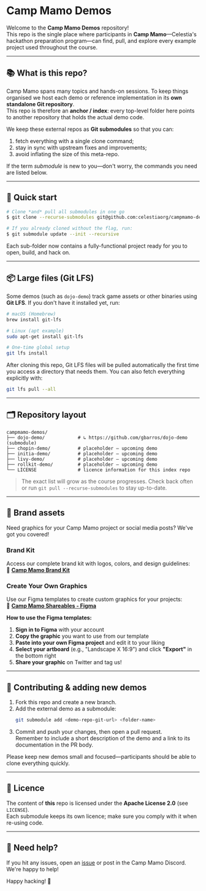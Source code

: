 # Camp Mamo Demos

Welcome to the **Camp Mamo Demos** repository!  
This repo is the single place where participants in **Camp Mamo**—Celestia's hackathon preparation program—can find, pull, and explore every example project used throughout the course.

---

## 📚 What is this repo?
Camp Mamo spans many topics and hands-on sessions. To keep things organised we host each demo or reference implementation in its **own standalone Git repository**.  
This repo is therefore an **anchor / index**: every top-level folder here points to another repository that holds the actual demo code.

We keep these external repos as **Git submodules** so that you can:
1. fetch everything with a single clone command;
2. stay in sync with upstream fixes and improvements;
3. avoid inflating the size of this meta-repo.

If the term *submodule* is new to you—don't worry, the commands you need are listed below.

---

## 🚀 Quick start
```bash
# Clone *and* pull all submodules in one go
$ git clone --recurse-submodules git@github.com:celestiaorg/campmamo-demos.git

# If you already cloned without the flag, run:
$ git submodule update --init --recursive
```
Each sub-folder now contains a fully-functional project ready for you to open, build, and hack on.

---

## 📦 Large files (Git LFS)
Some demos (such as `dojo-demo`) track game assets or other binaries using **Git LFS**. If you don't have it installed yet, run:

```bash
# macOS (Homebrew)
brew install git-lfs

# Linux (apt example)
sudo apt-get install git-lfs

# One-time global setup
git lfs install
```
After cloning this repo, Git LFS files will be pulled automatically the first time you access a directory that needs them. You can also fetch everything explicitly with:

```bash
git lfs pull --all
```

---

## 🗂️ Repository layout
```
campmamo-demos/
├── dojo-demo/            # ↳ https://github.com/gbarros/dojo-demo (submodule)
├── chopin-demo/          # placeholder – upcoming demo
├── initia-demo/          # placeholder – upcoming demo
├── livy-demo/            # placeholder – upcoming demo
├── rollkit-demo/         # placeholder – upcoming demo
└── LICENSE               # licence information for this index repo
```
> The exact list will grow as the course progresses. Check back often or run `git pull --recurse-submodules` to stay up-to-date.

---

## 🎨 Brand assets

Need graphics for your Camp Mamo project or social media posts? We've got you covered!

### Brand Kit
Access our complete brand kit with logos, colors, and design guidelines:  
📁 **[Camp Mamo Brand Kit](https://drive.google.com/drive/folders/1kZuEknsnXz_XvXQUVBQkX4i8DD3WGFeC)**

### Create Your Own Graphics
Use our Figma templates to create custom graphics for your projects:  
🎨 **[Camp Mamo Shareables - Figma](https://www.figma.com/design/AodtIu10eBxHEKMIXe7UMI/Camp-Mamo-shareables?node-id=0-1&t=yMnRo3YdvQTYiqdI-1)**

**How to use the Figma templates:**
1. **Sign in to Figma** with your account
2. **Copy the graphic** you want to use from our template
3. **Paste into your own Figma project** and edit it to your liking
4. **Select your artboard** (e.g., "Landscape X 16:9") and click **"Export"** in the bottom right
5. **Share your graphic** on Twitter and tag us!

---

## 🤝 Contributing & adding new demos
1. Fork this repo and create a new branch.
2. Add the external demo as a submodule:
   ```bash
   git submodule add <demo-repo-git-url> <folder-name>
   ```
3. Commit and push your changes, then open a pull request.  
   Remember to include a short description of the demo and a link to its documentation in the PR body.

Please keep new demos small and focused—participants should be able to clone everything quickly.

---

## 📄 Licence
The content of **this** repo is licensed under the **Apache License 2.0** (see `LICENSE`).  
Each submodule keeps its own licence; make sure you comply with it when re-using code.

---

## 🙋 Need help?
If you hit any issues, open an [issue](https://github.com/celestiaorg/campmamo-demos/issues) or post in the Camp Mamo Discord. We're happy to help!

Happy hacking! 🚀